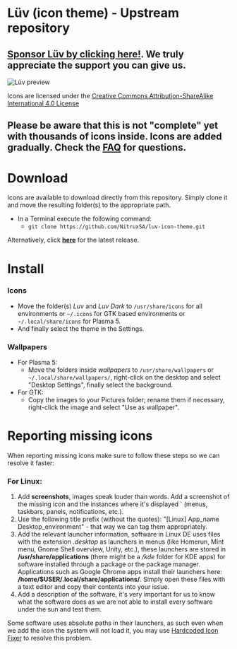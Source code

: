 Lüv (icon theme) - Upstream repository
==============

## [Sponsor Lüv by clicking here!](http://uriherrera.com/sponsor/). We truly appreciate the support you can give us.


![Lüv preview](http://i.imgur.com/xqPuYYZ.png " Lüv is the spiritual successor to Flattr, a flat but complex icon theme for freedesktop environments. ")

Icons are licensed under the [Creative Commons Attribution-ShareAlike International 4.0 License](https://creativecommons.org/licenses/by-sa/4.0/)

## Please be aware that this is not "complete" yet with thousands of icons inside. Icons are added gradually. Check the [FAQ](https://github.com/NitruxSA/luv-icon-theme/wiki/L%C3%BCv-FAQ) for questions.


Download
========

Icons are available to download directly from this repository. Simply clone it and move the resulting folder(s) to the appropriate path.

* In a Terminal execute the following command: 
  * `git clone https://github.com/NitruxSA/luv-icon-theme.git`

Alternatively, click [**here**](https://github.com/NitruxSA/luv-icon-theme/releases/) for the latest release.

Install
========

### Icons

* Move the folder(s) *Luv* and *Luv Dark* to `/usr/share/icons` for all environments or `~/.icons` for GTK based environments or `~/.local/share/icons` for Plasma 5.
* And finally select the theme in the Settings.

### Wallpapers

* For Plasma 5:
    * Move the folders inside *wallpapers* to `/usr/share/wallpapers` or `~/.local/share/wallpapers/`, right-click on the desktop and select "Desktop Settings", finally select the background.
* For GTK:
    * Copy the images to your Pictures folder; rename them if necessary, right-click the image and select "Use as wallpaper".


Reporting missing icons
========

When reporting missing icons make sure to follow these steps so we can resolve it faster:

### For Linux:

1. Add **screenshots**, images speak louder than words. Add a screenshot of the missing icon and the instances where it's displayed  ` (menus, taskbars, panels, notifications, etc.).
2. Use the following title prefix (without the quotes): "[Linux] App_name Desktop_environment" - that way we can tag them appropriately.
3. Add the relevant launcher information, software in Linux DE uses files with the extension *.desktop* as launchers in menus (like Homerun, Mint menu, Gnome Shell overview, Unity, etc.), these launchers are stored in **/usr/share/applications** (there might be a */kde* folder for KDE apps) for software installed through a package or the package manager. Applications such as Google Chrome apps install their launchers here: **/home/$USER/.local/share/applications/**. Simply open these files with a text editor and copy their contents into your issue.
4. Add a description of the software, it's very important for us to know what the software does as we are not able to install every software under the sun and test them.

Some software uses absolute paths in their launchers, as such even when we add the icon the system will not load it, you may use [Hardcoded Icon Fixer](https://github.com/Foggalong/hardcode-fixer) to resolve this problem.
